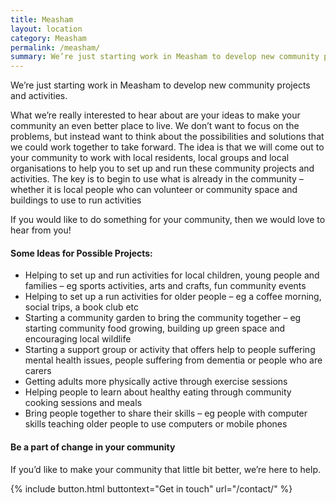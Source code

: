 ```yaml
---
title: Measham
layout: location
category: Measham
permalink: /measham/
summary: We’re just starting work in Measham to develop new community projects and activities.
---
```


We’re just starting work in Measham to develop new community projects and activities.

What we’re really interested to hear about are your ideas to make your community an even better place to live. We don’t want to focus on the problems, but instead want to think about the possibilities and solutions that we could work together to take forward. The idea is that we will come out to your community to work with local residents, local groups and local organisations to help you to set up and run these community projects and activities. The key is to begin to use what is already in the community – whether it is local people who can volunteer or community space and buildings to use to run activities

If you would like to do something for your community, then we would love to hear from you!

#### Some Ideas for Possible Projects:

* Helping to set up and run activities for local children, young people and families – eg sports activities, arts and crafts, fun community events
* Helping to set up a run activities for older people – eg a coffee morning, social trips, a book club etc
* Starting a community garden to bring the community together – eg starting community food growing, building up green space and encouraging local wildlife
* Starting a support group or activity that offers help to people suffering mental health issues, people suffering from dementia or people who are carers
* Getting adults more physically active through exercise sessions
* Helping people to learn about healthy eating through community cooking sessions and meals
* Bring people together to share their skills – eg people with computer skills teaching older people to use computers or mobile phones

#### Be a part of change in your community

If you’d like to make your community that little bit better, we’re here to help.

{% include button.html buttontext="Get in touch" url="/contact/" %}